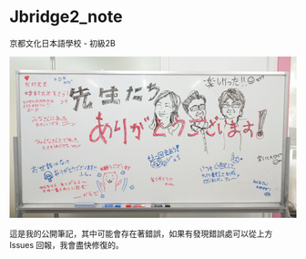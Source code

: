 # Jbridge2_note
京都文化日本語學校 - 初級2B  
  
![](/IMG/natuyasumi.JPG)  

這是我的公開筆記，其中可能會存在著錯誤，如果有發現錯誤處可以從上方 Issues 回報，我會盡快修復的。



